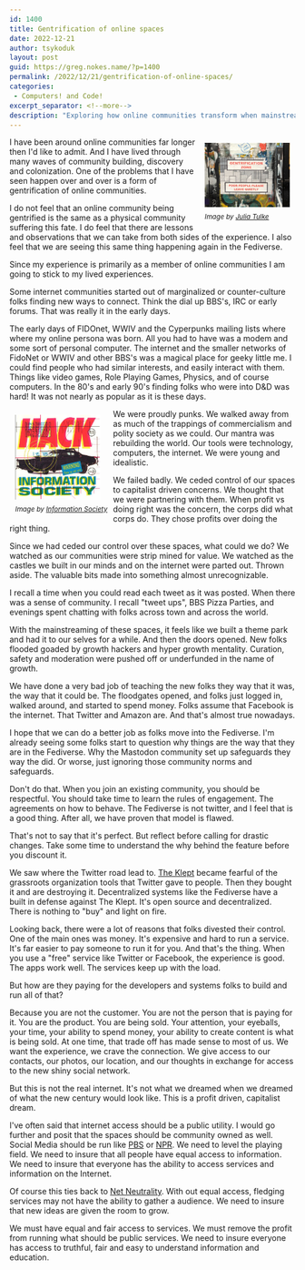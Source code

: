 ```yaml
---
id: 1400
title: Gentrification of online spaces
date: 2022-12-21
author: tsykoduk
layout: post
guid: https://greg.nokes.name/?p=1400
permalink: /2022/12/21/gentrification-of-online-spaces/
categories:
 - Computers! and Code!
excerpt_separator: <!--more-->
description: "Exploring how online communities transform when mainstream adoption displaces original marginalized users - lessons from BBSs, IRC, Twitter, and the emerging Fediverse gentrification."
---
```


<div style="float: right; padding: 10px 10px 10px 10px;"><img src="/binaries/2022/12/Gentrification.jpg" width="150" alt="Gentrification Art - sign shows Gentrification Zone, Poor People Please Leave Quietly"><br />
<sub><i>Image by <a href="https://www.flickr.com/photos/aestheticsofcrisis/24903353707">Julia Tulke</a></i></sub></div>

I have been around online communities far longer then I'd like to admit. And I have lived through many waves of community building, discovery and colonization. One of the problems that I have seen happen over and over is a form of gentrification of online communities.

I do not feel that an online community being gentrified is the same as a physical community suffering this fate. I do feel that there are lessons and observations that we can take from both sides of the experience. I also feel that we are seeing this same thing happening again in the Fediverse.

<!--more-->

Since my experience is primarily as a member of online communities I am going to stick to my lived experiences. 

Some internet communities started out of marginalized or counter-culture folks finding new ways to connect. Think the dial up BBS's, IRC or early forums. That was really it in the early days.

The early days of FIDOnet, WWIV and the Cyperpunks mailing lists where where my online persona was born. All you had to have was a modem and some sort of personal computer. The internet and the smaller networks of FidoNet or WWIV and other BBS's was a magical place for geeky little me. I could find people who had similar interests, and easily interact with them. Things like video games, Role Playing Games, Physics, and of course computers. In the 80's and early 90's finding folks who were into D&D was hard! It was not nearly as popular as it is these days.

<div style="float: left; padding: 10px 10px 10px 10px;"><img src="/binaries/2022/12/HkInsertFront.jpg" width="150" alt="Twitter 15 year badge"><br />
<sub><i>Image by <a href="https://www.insoc.org/DiscHk.html">Information Society</a></i></sub></div>

We were proudly punks. We walked away from as much of the trappings of commercialism and polity society as we could. Our mantra was rebuilding the world. Our tools were 
technology, computers, the internet. We were young and idealistic.

We failed badly. We ceded control of our spaces to capitalist driven concerns. We thought that we were partnering with them. When profit vs doing right was the concern, the corps did what corps do. They chose profits over doing the right thing. 

Since we had ceded our control over these spaces, what could we do? We watched as our communities were strip mined for value. We watched as the castles we built in our minds and on the internet were parted out. Thrown aside. The valuable bits made into something almost unrecognizable.

I recall a time when you could read each tweet as it was posted. When there was a sense of community. I recall "tweet ups", BBS Pizza Parties, and evenings spent chatting with folks across town and across the world.

With the mainstreaming of these spaces, it feels like we built a theme park and had it to our selves for a while. And then the doors opened. New folks flooded goaded by growth hackers and hyper growth mentality. Curation, safety and moderation were pushed off or underfunded in the name of growth.

We have done a very bad job of teaching the new folks they way that it was, the way that it could be. The floodgates opened, and folks just logged in, walked around, and started to spend money. Folks assume that Facebook is the internet. That Twitter and Amazon are. And that's almost true nowadays.

I hope that we can do a better job as folks move into the Fediverse. I'm already seeing some folks start to question why things are the way that they are in the Fediverse. Why the Mastodon community set up safeguards they way the did. Or worse, just ignoring those community norms and safeguards.

Don't do that. When you join an existing community, you should be respectful. You should take time to learn the rules of engagement. The agreements on how to behave. The Fediverse is not twitter, and I feel that is a good thing. After all, we have proven that model is flawed.

That's not to say that it's perfect. But reflect before calling for drastic changes. Take some time to understand the why behind the feature before you discount it.

We saw where the Twitter road lead to. [The Klept](https://doctorow.medium.com/jackpot-watch-e67f2d84194f) became fearful of the grassroots organization tools that Twitter gave to people. Then they bought it and are destroying it. Decentralized systems like the Fediverse have a built in defense against The Klept. It's open source and decentralized. There is nothing to "buy" and light on fire.

Looking back, there were a lot of reasons that folks divested their control. One of the main ones was money. It's expensive and hard to run a service. It's far easier to pay someone to run it for you. And that's the thing. When you use a "free" service like Twitter or Facebook, the experience is good. The apps work well. The services keep up with the load. 

But how are they paying for the developers and systems folks to build and run all of that?

Because you are not the customer. You are not the person that is paying for it. You are the product. You are being sold. Your attention, your eyeballs, your time, your ability to spend money, your ability to create content is what is being sold. At one time, that trade off has made sense to most of us. We want the experience, we crave the connection. We give access to our contacts, our photos, our location, and our thoughts in exchange for access to the new shiny social network.

But this is not the real internet. It's not what we dreamed when we dreamed of what the new century would look like. This is a profit driven, capitalist dream.

I've often said that internet access should be a public utility. I would go further and posit that the spaces should be community owned as well. Social Media should be run like [PBS](https://www.pbs.org/foundation/) or [NPR](https://www.npr.org/about/). We need to level the playing field. We need to insure that all people have equal access to information. We need to insure that everyone has the ability to access services and information on the Internet.

Of course this ties back to [Net Neutrality](https://en.wikipedia.org/wiki/Net_neutrality). With out equal access, fledging services may not have the ability to gather a audience. We need to insure that new ideas are given the room to grow.

We must have equal and fair access to services. We must remove the profit from running what should be public services. We need to insure everyone has access to truthful, fair and easy to understand information and education.